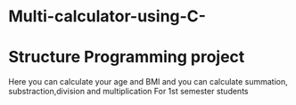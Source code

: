 # Multi-calculator-using-C-
# Structure Programming project 
Here you can calculate your age and BMI and you can calculate summation, substraction,division and multiplication
For 1st semester students
